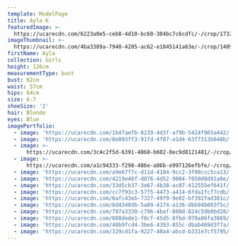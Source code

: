 ```yaml
---
template: ModelPage
title: Ayla K
featuredImage: >-
  https://ucarecdn.com/6223a0e5-ceb8-4d10-bc60-304bc7c6cdfc/-/crop/1732x1155/0,245/-/preview/
imageThumbnail: >-
  https://ucarecdn.com/4ba3389a-7940-4205-ac62-e1845141a63e/-/crop/1409x1847/132,60/-/preview/
firstName: Ayla
collection: Girls
height: 126cm
measurementType: bust
bust: 62cm
waist: 57cm
hips: 64cm
size: 6-7
shoeSize: '2'
hair: Blonde
eyes: Blue
imagePortfolio:
  - image: 'https://ucarecdn.com/1bd7aefb-8239-4d3f-a79b-5424f965a442/'
  - image: 'https://ucarecdn.com/8e093ff3-91fd-4f87-a1d4-63f7313b648b/'
  - image: >-
      https://ucarecdn.com/3c4c2f5d-6391-4068-b602-0ec9d8121481/-/crop/618x835/41,69/-/preview/
  - image: >-
      https://ucarecdn.com/a1c94333-f298-486e-a86b-e997126efbfe/-/crop/1629x2042/60,162/-/preview/
  - image: 'https://ucarecdn.com/a9e67f7c-d11d-4184-9cc2-3f00ccc5ca13/'
  - image: 'https://ucarecdn.com/4219e40f-d076-4d52-9004-f050d8d91a0e/'
  - image: 'https://ucarecdn.com/33d5cb37-3e67-4b38-ac07-412555ef641f/'
  - image: 'https://ucarecdn.com/cc7f93c3-57f5-4473-a414-6fda1fcf7cdb/'
  - image: 'https://ucarecdn.com/6afc43eb-7327-49f9-9e02-bf392fad301c/'
  - image: 'https://ucarecdn.com/8d4340db-5a09-4174-a136-dbb94b003f5c/'
  - image: 'https://ucarecdn.com/797a3330-c796-4baf-800d-824c59b0bd28/'
  - image: 'https://ucarecdn.com/088dede1-f0cf-45d5-8fbd-970a86fa3869/'
  - image: 'https://ucarecdn.com/40b9fcd4-3be6-4393-855c-dbab469d3ffa/'
  - image: 'https://ucarecdn.com/329cd1fa-9227-40a4-abcd-b331e7cf5795/'
---
```


